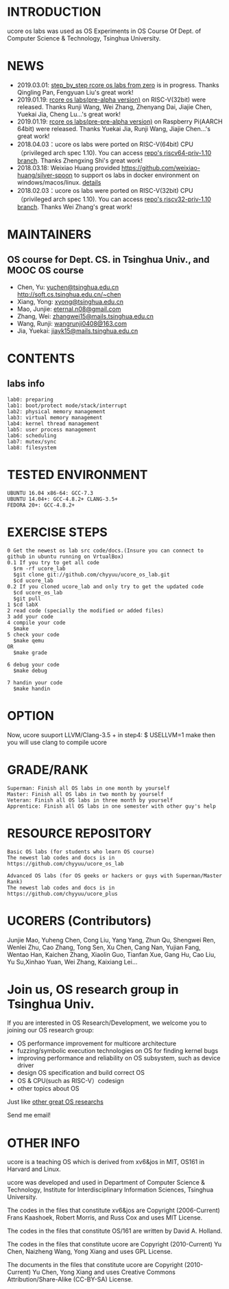 INTRODUCTION
============
ucore os labs was used as OS Experiments in OS Course Of Dept. of Computer Science & Technology, Tsinghua University.

NEWS
====
- 2019.03.01: [step_by_step rcore os labs from zero](https://github.com/LearningOS/rcore_step_by_step) is in progress. Thanks Qingling Pan, Fengyuan Liu's great work!
- 2019.01.19: [rcore os labs(pre-alpha version)](https://github.com/oscourse-tsinghua/rcore_plus/tree/lab8-rv32) on RISC-V(32bit) were released. Thanks Runji Wang, Wei Zhang, Zhenyang Dai, Jiajie Chen, Yuekai Jia, Cheng Lu...'s great work!
- 2019.01.19: [rcore os labs(pre-pre-alpha version)](https://github.com/oscourse-tsinghua/rcore_plus/tree/lab8-aarch64) on Raspberry Pi(AARCH 64bit) were released. Thanks Yuekai Jia, Runji Wang, Jiajie Chen...'s great work!
- 2018.04.03：ucore os labs were ported on RISC-V(64bit) CPU（privileged arch spec 1.10). You can access [repo's riscv64-priv-1.10 branch](https://github.com/chyyuu/ucore_os_lab/tree/riscv64-priv-1.10). Thanks Zhengxing Shi's great work!
- 2018.03.18: Weixiao Huang provided https://github.com/weixiao-huang/silver-spoon to support os labs in docker environment on windows/macos/linux. [details](https://github.com/weixiao-huang/silver-spoon/tree/master/docs)
- 2018.02.03：ucore os labs were ported on RISC-V(32bit) CPU（privileged arch spec 1.10). You can access [repo's riscv32-priv-1.10 branch](https://github.com/chyyuu/ucore_os_lab/tree/riscv32-priv-1.10). Thanks  Wei Zhang's great work!

MAINTAINERS
===========

OS course for Dept. CS. in Tsinghua Univ., and MOOC OS course
-----------------------------------
- Chen, Yu: yuchen@tsinghua.edu.cn http://soft.cs.tsinghua.edu.cn/~chen
- Xiang, Yong: xyong@tsinghua.edu.cn
- Mao, Junjie: eternal.n08@gmail.com
- Zhang, Wei: zhangwei15@mails.tsinghua.edu.cn
- Wang, Runji: wangrunji0408@163.com 
- Jia, Yuekai: jiayk15@mails.tsinghua.edu.cn

CONTENTS
========

labs info
----------------
```
lab0: preparing
lab1: boot/protect mode/stack/interrupt
lab2: physical memory management
lab3: virtual memory management
lab4: kernel thread management
lab5: user process management
lab6: scheduling
lab7: mutex/sync
lab8: filesystem
```

TESTED ENVIRONMENT
==================
```
UBUNTU 16.04 x86-64: GCC-7.3 
UBUNTU 14.04+: GCC-4.8.2+ CLANG-3.5+
FEDORA 20+: GCC-4.8.2+
```

EXERCISE STEPS
==============
```
0 Get the newest os lab src code/docs.(Insure you can connect to github in ubuntu running on VrtualBox)
0.1 If you try to get all code
  $rm -rf ucore_lab
  $git clone git://github.com/chyyuu/ucore_os_lab.git
  $cd ucore_lab
0.2 If you cloned ucore_lab and only try to get the updated code
  $cd ucore_os_lab
  $git pull
1 $cd labX  
2 read code (specially the modified or added files)
3 add your code
4 compile your code
  $make
5 check your code
  $make qemu
OR
  $make grade

6 debug your code
  $make debug

7 handin your code
  $make handin
```

OPTION
==============
Now, ucore suuport LLVM/Clang-3.5 + 
in step4:
  $ USELLVM=1 make
then you will use clang to compile ucore

GRADE/RANK
==========
```
Superman: Finish all OS labs in one month by yourself
Master: Finish all OS labs in two month by yourself
Veteran: Finish all OS labs in three month by yourself
Apprentice: Finish all OS labs in one semester with other guy's help
```

RESOURCE REPOSITORY
===================
```
Basic OS labs (for students who learn OS course)
The newest lab codes and docs is in https://github.com/chyyuu/ucore_os_lab

Advanced OS labs (for OS geeks or hackers or guys with Superman/Master Rank)
The newest lab codes and docs is in https://github.com/chyyuu/ucore_plus
```


UCORERS (Contributors)
======================

Junjie Mao, Yuheng Chen, Cong Liu, Yang Yang, Zhun Qu, Shengwei Ren, Wenlei Zhu, Cao Zhang, Tong Sen, Xu Chen, 
Cang Nan, Yujian Fang, Wentao Han, Kaichen Zhang, Xiaolin Guo, Tianfan Xue, Gang Hu, Cao Liu, Yu Su,Xinhao Yuan, Wei Zhang, Kaixiang Lei...

Join us, OS research group in Tsinghua Univ.
============================================
If you are interested in OS Research/Development, we welcome you to joining our OS research group:
- OS performance improvement for multicore architecture
- fuzzing/symbolic execution technologies on OS for finding kernel bugs
- improving performance and reliability on OS subsystem, such as device driver
- design OS specification and build correct OS
- OS & CPU(such as RISC-V）codesign
- other topics about OS

Just like [other great OS researchs ](https://github.com/chyyuu/aos_course/blob/master/readinglist.md)

Send me email!

OTHER INFO
==========
ucore is a teaching OS which is derived from xv6&jos in MIT, OS161 in Harvard and Linux.

ucore was developed and used in Department of Computer Science & Technology, Institute for Interdisciplinary Information Sciences, Tsinghua University.

The codes in the files that constitute xv6&jos are Copyright (2006-Current) Frans Kaashoek, Robert Morris, and Russ Cox and uses MIT License.

The codes in the files that constitute OS/161 are written by David A. Holland.

The codes in the files that constitute ucore are Copyright (2010-Current) Yu Chen, Naizheng Wang, Yong Xiang and uses GPL License.

The documents in the files that constitute ucore are Copyright (2010-Current) Yu Chen, Yong Xiang and uses Creative Commons Attribution/Share-Alike (CC-BY-SA) License. 

